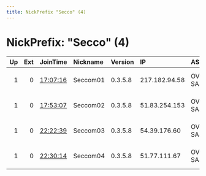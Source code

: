 ```yaml
---
title: NickPrefix "Secco" (4)
---
```


# NickPrefix: "Secco" (4)

|   Up |   Ext | JoinTime                                                                                            | Nickname   | Version   | IP            | AS      | CC   |   ORp |   Dirp | OS    | Contact              |   eFamMembers |
|-----:|------:|:----------------------------------------------------------------------------------------------------|:-----------|:----------|:--------------|:--------|:-----|------:|-------:|:------|:---------------------|--------------:|
|    1 |     0 | [17:07:16](https://metrics.torproject.org/rs.html#details/9A5754CD0C987355EB3D8AD4BEF4A2A841740520) | Seccom01   | 0.3.5.8   | 217.182.94.58 | OVH SAS | fr   |  9001 |   9030 | Linux | tor at seccom dot ch |             4 |
|    1 |     0 | [17:53:07](https://metrics.torproject.org/rs.html#details/C41ADE229598201F913426E9C6B9647098AEE28D) | Seccom02   | 0.3.5.8   | 51.83.254.153 | OVH SAS | fr   |  9001 |   9030 | Linux | tor at seccom dot ch |             4 |
|    1 |     0 | [22:22:39](https://metrics.torproject.org/rs.html#details/22A6BE98D201B101C32661739967BF4DED12EF96) | Seccom03   | 0.3.5.8   | 54.39.176.60  | OVH SAS | ca   |  9001 |   9030 | Linux | tor at seccom dot ch |             4 |
|    1 |     0 | [22:30:14](https://metrics.torproject.org/rs.html#details/66DFC51E724E38DDCB3AB67DDF4C0BB0F1F49C0B) | Seccom04   | 0.3.5.8   | 51.77.111.67  | OVH SAS | gb   |  9001 |   9030 | Linux | tor at seccom dot ch |             4 |

